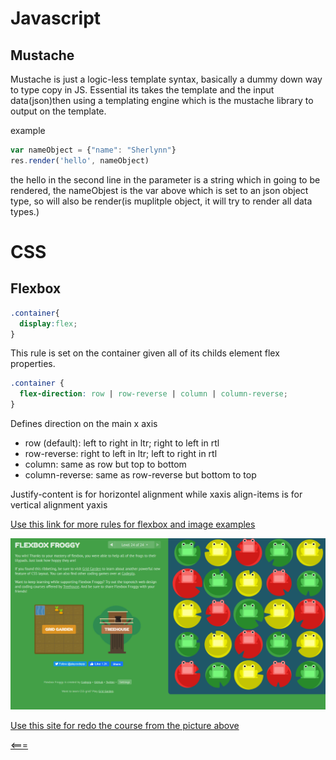 # Javascript

## Mustache

Mustache is just a logic-less template syntax, basically a dummy down way to type copy in JS. Essential its takes the template and the input data(json)then using a templating engine which is the mustache library to output on the template.

example   

```Javascript
var nameObject = {"name": "Sherlynn"}
res.render('hello', nameObject)
```
the hello in the second line in the parameter is a string which in going to be rendered, the nameObjest is the var above which is set to an json object type, so will also be render(is muplitple object, it will try to render all data types.)



# CSS

## Flexbox
```CSS
.container{
  display:flex;
} 
```  

This rule is set on the container given all of its childs element flex properties. 

```CSS
.container {
  flex-direction: row | row-reverse | column | column-reverse;
}
```  

Defines direction on the main x axis

- row (default): left to right in ltr; right to left in rtl
- row-reverse: right to left in ltr; left to right in rtl
- column: same as row but top to bottom
- column-reverse: same as row-reverse but bottom to top  

Justify-content is for horizontel alignment while  xaxis
align-items is for vertical alignment  yaxis

[Use this link for more rules for flexbox and image examples](https://css-tricks.com/snippets/css/a-guide-to-flexbox/)  

![Comeplted Frog Flex Box game](../img/frogflexboxcomplete.PNG)

[Use this site for redo the course from the picture above](https://flexboxfroggy.com/)  



[<===](../README.md)